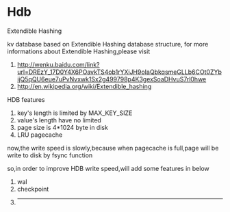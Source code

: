 Hdb
===

Extendible Hashing


kv database based on Extendible Hashing database structure,
for more informations about Extendible Hashing,please visit

1. http://wenku.baidu.com/link?url=DREzY_17D0Y4X6POavkTS4ob1rYXiJH9oIaQbkqsmeGLLb6COt0ZYbijQ5qQU6eue7uPvNvxwk1Sx2g499798p4K3gexSoaDHvuS7rl0hwe
2. http://en.wikipedia.org/wiki/Extendible_hashing

HDB features

1. key's length is limited by MAX_KEY_SIZE
2. value's length have no limited
3. page size is 4*1024 byte in disk
4. LRU pagecache

now,the write speed is slowly,because when pagecache is full,page will be write to disk by fsync function


so,in order to improve HDB write speed,will add some features in below

1. wal
2. checkpoint
3. ***
